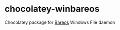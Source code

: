 chocolatey-winbareos
====================

Chocolatey package for [Bareos](http://www.bareos.org) Windows File daemon

